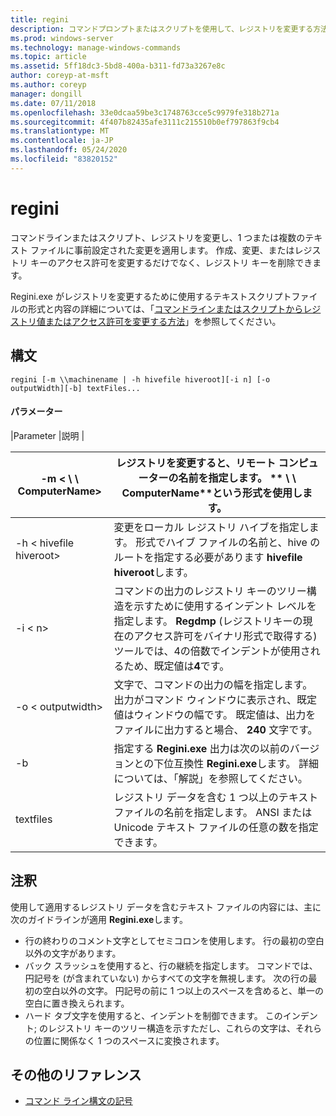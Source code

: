 ```yaml
---
title: regini
description: コマンドプロンプトまたはスクリプトを使用して、レジストリを変更する方法について説明します。
ms.prod: windows-server
ms.technology: manage-windows-commands
ms.topic: article
ms.assetid: 5ff18dc3-5bd8-400a-b311-fd73a3267e8c
author: coreyp-at-msft
ms.author: coreyp
manager: dongill
ms.date: 07/11/2018
ms.openlocfilehash: 33e0dcaa59be3c1748763cce5c9979fe318b271a
ms.sourcegitcommit: 4f407b82435afe3111c215510b0ef797863f9cb4
ms.translationtype: MT
ms.contentlocale: ja-JP
ms.lasthandoff: 05/24/2020
ms.locfileid: "83820152"
---
```

# <a name="regini"></a>regini

コマンドラインまたはスクリプト、レジストリを変更し、1 つまたは複数のテキスト ファイルに事前設定された変更を適用します。 作成、変更、またはレジストリ キーのアクセス許可を変更するだけでなく、レジストリ キーを削除できます。

Regini.exe がレジストリを変更するために使用するテキストスクリプトファイルの形式と内容の詳細については、「[コマンドラインまたはスクリプトからレジストリ値またはアクセス許可を変更する方法](https://support.microsoft.com/help/264584/how-to-change-registry-values-or-permissions-from-a-command-line-or-a)」を参照してください。

## <a name="syntax"></a>構文

```
regini [-m \\machinename | -h hivefile hiveroot][-i n] [-o outputWidth][-b] textFiles...
```

#### <a name="parameters"></a>パラメーター

|Parameter |説明 |

|-m \< \\ \\ ComputerName>|レジストリを変更すると、リモート コンピューターの名前を指定します。 ** \\ \\ ComputerName**という形式を使用します。|
|---------------------|-|
|-h \< hivefile hiveroot>|変更をローカル レジストリ ハイブを指定します。 形式でハイブ ファイルの名前と、hive のルートを指定する必要があります **hivefile hiveroot**します。|
|-i \< n>|コマンドの出力のレジストリ キーのツリー構造を示すために使用するインデント レベルを指定します。 **Regdmp** (レジストリキーの現在のアクセス許可をバイナリ形式で取得する) ツールでは、4の倍数でインデントが使用されるため、既定値は**4**です。|
|-o \< outputwidth>|文字で、コマンドの出力の幅を指定します。 出力がコマンド ウィンドウに表示され、既定値はウィンドウの幅です。 既定値は、出力をファイルに出力すると場合、 **240** 文字です。|
|-b|指定する **Regini.exe** 出力は次の以前のバージョンとの下位互換性 **Regini.exe**します。 詳細については、「解説」を参照してください。|
|textfiles|レジストリ データを含む 1 つ以上のテキスト ファイルの名前を指定します。 ANSI または Unicode テキスト ファイルの任意の数を指定できます。|

## <a name="remarks"></a>注釈

使用して適用するレジストリ データを含むテキスト ファイルの内容には、主に次のガイドラインが適用 **Regini.exe**します。
-   行の終わりのコメント文字としてセミコロンを使用します。 行の最初の空白以外の文字があります。
-   バック スラッシュを使用すると、行の継続を指定します。 コマンドでは、円記号を (が含まれていない) からすべての文字を無視します。 次の行の最初の空白以外の文字。 円記号の前に 1 つ以上のスペースを含めると、単一の空白に置き換えられます。
-   ハード タブ文字を使用すると、インデントを制御できます。 このインデント; のレジストリ キーのツリー構造を示すただし、これらの文字は、それらの位置に関係なく 1 つのスペースに変換されます。

## <a name="additional-references"></a>その他のリファレンス

- [コマンド ライン構文の記号](command-line-syntax-key.md)